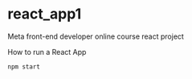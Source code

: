 # react_app1
Meta front-end developer online course react project

How to run a React App

    npm start
